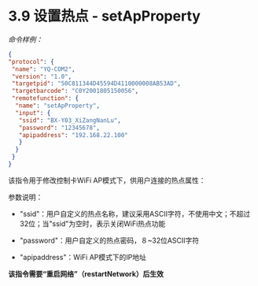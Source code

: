 # 3.9     设置热点 - setApProperty

 *命令样例：*

```json
{
"protocol": {
 "name": "YQ-COM2",
 "version": "1.0",
 "targetpid": "50C811344D45594D4110000008AB53AD",
 "targetbarcode": "C0Y2001805150056",
 "remotefunction": {
  "name": "setApProperty",
  "input": {
   "ssid": "BX-Y03_XiZangNanLu",
   "password": "12345678",
   "apipaddress": "192.168.22.100"
   }
  }
 }
}
```

该指令用于修改控制卡WiFi AP模式下，供用户连接的热点属性：

参数说明：

-  "ssid"：用户自定义的热点名称，建议采用ASCII字符，不使用中文；不超过32位；当"ssid"为空时，表示关闭WiFi热点功能

-  "password"：用户自定义的热点密码，８~32位ASCII字符

-  "apipaddress"：WiFi AP模式下的IP地址


**该指令需要“重启网络”（restartNetwork）后生效**